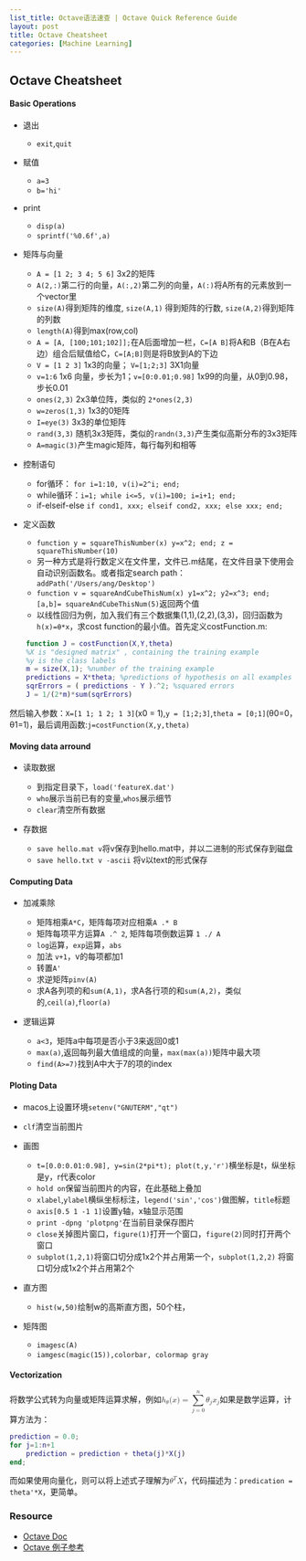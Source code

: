 ```yaml
---
list_title: Octave语法速查 | Octave Quick Reference Guide
layout: post
title: Octave Cheatsheet
categories: [Machine Learning]
---
```


## Octave Cheatsheet

#### Basic Operations

- 退出
	- `exit`,`quit` 
- 赋值
	- `a=3`
	- `b='hi'` 
	
- print
	- `disp(a)`
	- `sprintf('%0.6f',a)`

- 矩阵与向量
	- `A = [1 2; 3 4; 5 6]` 3x2的矩阵
	- `A(2,:)`第二行的向量，`A(:,2)`第二列的向量，`A(:)`将A所有的元素放到一个vector里
	- `size(A)`得到矩阵的维度, `size(A,1)` 得到矩阵的行数, `size(A,2)`得到矩阵的列数
	- `length(A)`得到max(row,col)
	- `A = [A, [100;101;102]];`在A后面增加一栏，`C=[A B]`将A和B（B在A右边）组合后赋值给C，`C=[A;B]`则是将B放到A的下边
	- `V = [1 2 3]` 1x3的向量； `V=[1;2;3]` 3X1向量
	- `v=1:6` 1x6 向量，步长为1；`v=[0:0.01;0.98]` 1x99的向量，从0到0.98，步长0.01
	- `ones(2,3)` 2x3单位阵，类似的 `2*ones(2,3)`
	- `w=zeros(1,3)` 1x3的0矩阵
	- `I=eye(3)` 3x3的单位矩阵
	- `rand(3,3)` 随机3x3矩阵，类似的`randn(3,3)`产生类似高斯分布的3x3矩阵
	- `A=magic(3)`产生magic矩阵，每行每列和相等

- 控制语句
	- for循环： `for i=1:10, v(i)=2^i; end;` 
	- while循环：`i=1; while i<=5, v(i)=100; i=i+1; end;`
	- if-elseif-else `if cond1, xxx; elseif cond2, xxx; else xxx; end;`

- 定义函数
	- `function y = squareThisNumber(x) y=x^2; end; z = squareThisNumber(10)`
	- 另一种方式是将行数定义在文件里，文件已.m结尾，在文件目录下使用会自动识别函数名。或者指定search path：`addPath('/Users/ang/Desktop')`
	- `function v = squareAndCubeThisNum(x) y1=x^2; y2=x^3; end; [a,b]= squareAndCubeThisNum(5)`返回两个值
	- 以线性回归为例，加入我们有三个数据集(1,1),(2,2),(3,3)，回归函数为`h(x)=θ*x`，求cost function的最小值。首先定义costFunction.m:

```matlab
	function J = costFunction(X,Y,theta)
	%X is "designed matrix" , containing the training example
	%y is the class labels
	m = size(X,1); %number of the training example
	predictions = X*theta; %predictions of hypothesis on all examples
	sqrErrors = ( predictions - Y ).^2; %squared errors
	J = 1/(2*m)*sum(sqrErrors)
```

然后输入参数：`X=[1 1; 1 2; 1 3]`(x0 = 1),`y = [1;2;3]`,`theta = [0;1]`(θ0=0，θ1=1)，最后调用函数:`j=costFunction(X,y,theta)`

#### Moving data arround

- 读取数据
	- 到指定目录下，`load('featureX.dat')` 
	- `who`展示当前已有的变量,`whos`展示细节
	- `clear`清空所有数据

- 存数据
	- `save hello.mat v`将v保存到hello.mat中，并以二进制的形式保存到磁盘 
	- `save hello.txt v -ascii` 将v以text的形式保存


#### Computing Data

- 加减乘除
	- 矩阵相乘`A*C`，矩阵每项对应相乘`A .* B` 
	- 矩阵每项平方运算`A .^ 2`, 矩阵每项倒数运算 `1 ./ A `
	- `log`运算，`exp`运算，`abs`
	- 加法 `v+1`，v的每项都加1
	- 转置`A'`
	- 求逆矩阵`pinv(A)`
	- 求A各列项的和`sum(A,1)`，求A各行项的和`sum(A,2)`，类似的,`ceil(a)`,`floor(a)`

- 逻辑运算
	- `a<3`，矩阵a中每项是否小于3来返回0或1
	- `max(a)`,返回每列最大值组成的向量，`max(max(a))`矩阵中最大项
	- `find(A>=7)`找到A中大于7的项的index

#### Ploting Data

- macos上设置环境`setenv("GNUTERM","qt")`
- `clf`清空当前图片
- 画图
	- `t=[0.0:0.01:0.98], y=sin(2*pi*t); plot(t,y,'r')`横坐标是t，纵坐标是y，r代表color
	- `hold on`保留当前图片的内容，在此基础上叠加
	- `xlabel`,`ylabel`横纵坐标标注，`legend('sin','cos')`做图解，`title`标题
	- `axis[0.5 1 -1 1]`设置y轴，x轴显示范围
	- `print -dpng 'plotpng'`在当前目录保存图片
	- `close`关掉图片窗口，`figure(1)`打开一个窗口，`figure(2)`同时打开两个窗口
	- `subplot(1,2,1)`将窗口切分成1x2个并占用第一个，`subplot(1,2,2)` 将窗口切分成1x2个并占用第2个
- 直方图
	- `hist(w,50)`绘制w的高斯直方图，50个柱，

- 矩阵图
	- `imagesc(A)` 
	- `iamgesc(magic(15)),colorbar, colormap gray`

#### Vectorization

将数学公式转为向量或矩阵运算求解，例如<math><msub><mi>h</mi><mi>θ</mi></msub><mo stretchy="false">(</mo><mi>x</mi><mo stretchy="false">)</mo><mo>=</mo><mstyle displaystyle="true"><munderover><mo>∑</mo><mrow class="MJX-TeXAtom-ORD">	<mi>j</mi>	<mo>=</mo>	<mn>0</mn></mrow><mrow>	<mi>n</mi></mrow></munderover></mstyle><msub><mi>θ</mi><mi>j</mi></msub><msub><mi>x</mi><mi>j</mi></msub></math>如果是数学运算，计算方法为：

```matlab
prediction = 0.0;
for j=1:n+1
	prediction = prediction + theta(j)*X(j)
end;

```

而如果使用向量化，则可以将上述式子理解为<math><msup><mi>θ</mi><mi>T</mi></msup><mi>X</mi></math>，代码描述为：`predication = theta'*X`，更简单。 

### Resource

- [Octave Doc](https://octave.org/doc/)
- [Octave 例子参考](https://octave.sourceforge.io/octave/overview.html)